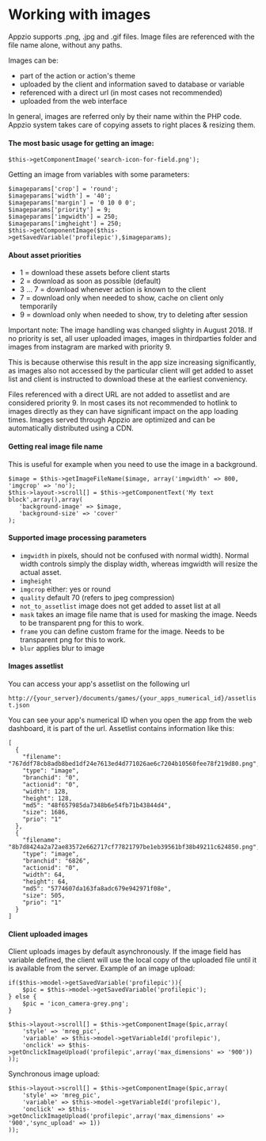 # Working with images

Appzio supports .png, .jpg and .gif files. Image files are referenced with the file name alone, without any paths. 

Images can be:
* part of the action or action's theme
* uploaded by the client and information saved to database or variable
* referenced with a direct url (in most cases not recommended)
* uploaded from the web interface

In general, images are referred only by their name within the PHP code. Appzio system takes care of copying assets to right places & resizing them.


#### The most basic usage for getting an image:

`$this->getComponentImage('search-icon-for-field.png');`

Getting an image from variables with some parameters:
```
$imageparams['crop'] = 'round';
$imageparams['width'] = '40';
$imageparams['margin'] = '0 10 0 0';
$imageparams['priority'] = 9;
$imageparams['imgwidth'] = 250;
$imageparams['imgheight'] = 250;
$this->getComponentImage($this->getSavedVariable('profilepic'),$imageparams);
```

#### About asset priorities
* 1 = download these assets before client starts
* 2 = download as soon as possible (default)
* 3 … 7 = download whenever action is known to the client
* 7 = download only when needed to show, cache on client only temporarily
* 9 = download only when needed to show, try to deleting after session

Important note: 
The image handling was changed slighty in August 2018. If no priority is set, all user uploaded images, images in thirdparties folder and images from instagram are marked with priority 9.

This is because otherwise this result in the app size increasing significantly, as images also not accessed by the particular client will get added to asset list and client is instructed to download these at the earliest conveniency.

Files referenced with a direct URL are not added to assetlist and are considered priority 9. In most cases its not recommended to hotlink to images directly as they can have significant impact on the app loading times. Images served through Appzio are optimized and can be automatically distributed using a CDN.

#### Getting real image file name
This is useful for example when you need to use the image in a background.
```
$image = $this->getImageFileName($image, array('imgwidth' => 800, 'imgcrop' => 'no');
$this->layout->scroll[] = $this->getComponentText('My text block',array(),array(
   'background-image' => $image,
   'background-size' => 'cover'
);
```

#### Supported image processing parameters
* `imgwidth` in pixels, should not be confused with normal width). Normal width controls simply the display width, whereas imgwidth will resize the actual asset.
* `imgheight`
* `imgcrop` either: yes or round
* `quality` default 70 (refers to jpeg compression)
* `not_to_assetlist` image does not get added to asset list at all
* `mask` takes an image file name that is used for masking the image. Needs to be transparent png for this to work.
* `frame` you can define custom frame for the image. Needs to be transparent png for this to work.
* `blur` applies blur to image


#### Images assetlist
You can access your app's assetlist on the following url

`http://{your_server}/documents/games/{your_apps_numerical_id}/assetlist.json`

You can see your app's numerical ID when you open the app from the web dashboard, it is part of the url. Assetlist contains information like this:
```
[
  {
    "filename": "767ddf78cb8adb8bed1df24e7613ed4d771026ae6c7204b10560fee78f219d80.png",
    "type": "image",
    "branchid": "0",
    "actionid": "0",
    "width": 128,
    "height": 128,
    "md5": "48f657985da7348b6e54fb71b43844d4",
    "size": 1686,
    "prio": "1"
  },
  {
    "filename": "8b7d8424a2a72ae83572e662717cf77821797be1eb39561bf38b49211c624850.png",
    "type": "image",
    "branchid": "6826",
    "actionid": "0",
    "width": 64,
    "height": 64,
    "md5": "5774607da163fa8adc679e942971f08e",
    "size": 505,
    "prio": "1"
  }
]
```

#### Client uploaded images
Client uploads images by default asynchronously. If the image field has variable defined, the client will use the local copy of the uploaded file until it is available from the server. Example of an image upload:

```
if($this->model->getSavedVariable('profilepic')){
    $pic = $this->model->getSavedVariable('profilepic');
} else {
    $pic = 'icon_camera-grey.png';
}

$this->layout->scroll[] = $this->getComponentImage($pic,array(
    'style' => 'mreg_pic',
    'variable' => $this->model->getVariableId('profilepic'),
    'onclick' => $this->getOnclickImageUpload('profilepic',array('max_dimensions' => '900'))
));

```

Synchronous image upload:
```
$this->layout->scroll[] = $this->getComponentImage($pic,array(
    'style' => 'mreg_pic',
    'variable' => $this->model->getVariableId('profilepic'),
    'onclick' => $this->getOnclickImageUpload('profilepic',array('max_dimensions' => '900','sync_upload' => 1))
));

```
